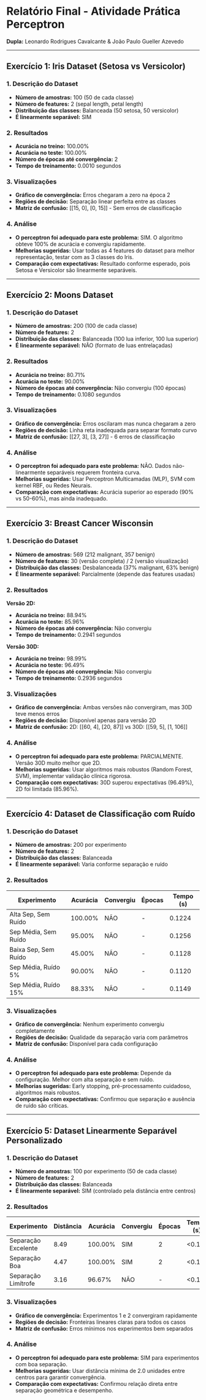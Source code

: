 # Relatório Final - Atividade Prática Perceptron

**Dupla:** Leonardo Rodrigues Cavalcante & João Paulo Gueller Azevedo  

---

## Exercício 1: Iris Dataset (Setosa vs Versicolor)

### 1. Descrição do Dataset
- **Número de amostras:** 100 (50 de cada classe)
- **Número de features:** 2 (sepal length, petal length)
- **Distribuição das classes:** Balanceada (50 setosa, 50 versicolor)
- **É linearmente separável:** SIM

### 2. Resultados
- **Acurácia no treino:** 100.00%
- **Acurácia no teste:** 100.00%
- **Número de épocas até convergência:** 2
- **Tempo de treinamento:** 0.0010 segundos

### 3. Visualizações
- **Gráfico de convergência:** Erros chegaram a zero na época 2
- **Regiões de decisão:** Separação linear perfeita entre as classes
- **Matriz de confusão:** [[15, 0], [0, 15]] - Sem erros de classificação

### 4. Análise
- **O perceptron foi adequado para este problema:** SIM. O algoritmo obteve 100% de acurácia e convergiu rapidamente.
- **Melhorias sugeridas:** Usar todas as 4 features do dataset para melhor representação, testar com as 3 classes do Iris.
- **Comparação com expectativas:** Resultado conforme esperado, pois Setosa e Versicolor são linearmente separáveis.

---

## Exercício 2: Moons Dataset

### 1. Descrição do Dataset
- **Número de amostras:** 200 (100 de cada classe)
- **Número de features:** 2
- **Distribuição das classes:** Balanceada (100 lua inferior, 100 lua superior)
- **É linearmente separável:** NÃO (formato de luas entrelaçadas)

### 2. Resultados
- **Acurácia no treino:** 80.71%
- **Acurácia no teste:** 90.00%
- **Número de épocas até convergência:** Não convergiu (100 épocas)
- **Tempo de treinamento:** 0.1080 segundos

### 3. Visualizações
- **Gráfico de convergência:** Erros oscilaram mas nunca chegaram a zero
- **Regiões de decisão:** Linha reta inadequada para separar formato curvo
- **Matriz de confusão:** [[27, 3], [3, 27]] - 6 erros de classificação

### 4. Análise
- **O perceptron foi adequado para este problema:** NÃO. Dados não-linearmente separáveis requerem fronteira curva.
- **Melhorias sugeridas:** Usar Perceptron Multicamadas (MLP), SVM com kernel RBF, ou Redes Neurais.
- **Comparação com expectativas:** Acurácia superior ao esperado (90% vs 50-60%), mas ainda inadequado.

---

## Exercício 3: Breast Cancer Wisconsin

### 1. Descrição do Dataset
- **Número de amostras:** 569 (212 malignant, 357 benign)
- **Número de features:** 30 (versão completa) / 2 (versão visualização)
- **Distribuição das classes:** Desbalanceada (37% malignant, 63% benign)
- **É linearmente separável:** Parcialmente (depende das features usadas)

### 2. Resultados
**Versão 2D:**
- **Acurácia no treino:** 88.94%
- **Acurácia no teste:** 85.96%
- **Número de épocas até convergência:** Não convergiu
- **Tempo de treinamento:** 0.2941 segundos

**Versão 30D:**
- **Acurácia no treino:** 98.99%
- **Acurácia no teste:** 96.49%
- **Número de épocas até convergência:** Não convergiu
- **Tempo de treinamento:** 0.2936 segundos

### 3. Visualizações
- **Gráfico de convergência:** Ambas versões não convergiram, mas 30D teve menos erros
- **Regiões de decisão:** Disponível apenas para versão 2D
- **Matriz de confusão:** 2D: [[60, 4], [20, 87]] vs 30D: [[59, 5], [1, 106]]

### 4. Análise
- **O perceptron foi adequado para este problema:** PARCIALMENTE. Versão 30D muito melhor que 2D.
- **Melhorias sugeridas:** Usar algoritmos mais robustos (Random Forest, SVM), implementar validação clínica rigorosa.
- **Comparação com expectativas:** 30D superou expectativas (96.49%), 2D foi limitada (85.96%).

---

## Exercício 4: Dataset de Classificação com Ruído

### 1. Descrição do Dataset
- **Número de amostras:** 200 por experimento
- **Número de features:** 2
- **Distribuição das classes:** Balanceada
- **É linearmente separável:** Varia conforme separação e ruído

### 2. Resultados
| Experimento | Acurácia | Convergiu | Épocas | Tempo (s) |
|-------------|----------|-----------|---------|-----------|
| Alta Sep, Sem Ruído | 100.00% | NÃO | - | 0.1224 |
| Sep Média, Sem Ruído | 95.00% | NÃO | - | 0.1256 |
| Baixa Sep, Sem Ruído | 45.00% | NÃO | - | 0.1128 |
| Sep Média, Ruído 5% | 90.00% | NÃO | - | 0.1120 |
| Sep Média, Ruído 15% | 88.33% | NÃO | - | 0.1149 |

### 3. Visualizações
- **Gráfico de convergência:** Nenhum experimento convergiu completamente
- **Regiões de decisão:** Qualidade da separação varia com parâmetros
- **Matriz de confusão:** Disponível para cada configuração

### 4. Análise
- **O perceptron foi adequado para este problema:** Depende da configuração. Melhor com alta separação e sem ruído.
- **Melhorias sugeridas:** Early stopping, pré-processamento cuidadoso, algoritmos mais robustos.
- **Comparação com expectativas:** Confirmou que separação e ausência de ruído são críticas.

---

## Exercício 5: Dataset Linearmente Separável Personalizado

### 1. Descrição do Dataset
- **Número de amostras:** 100 por experimento (50 de cada classe)
- **Número de features:** 2
- **Distribuição das classes:** Balanceada
- **É linearmente separável:** SIM (controlado pela distância entre centros)

### 2. Resultados
| Experimento | Distância | Acurácia | Convergiu | Épocas | Tempo (s) |
|-------------|-----------|----------|-----------|---------|-----------|
| Separação Excelente | 8.49 | 100.00% | SIM | 2 | <0.1 |
| Separação Boa | 4.47 | 100.00% | SIM | 2 | <0.1 |
| Separação Limítrofe | 3.16 | 96.67% | NÃO | - | <0.1 |

### 3. Visualizações
- **Gráfico de convergência:** Experimentos 1 e 2 convergiram rapidamente
- **Regiões de decisão:** Fronteiras lineares claras para todos os casos
- **Matriz de confusão:** Erros mínimos nos experimentos bem separados

### 4. Análise
- **O perceptron foi adequado para este problema:** SIM para experimentos com boa separação.
- **Melhorias sugeridas:** Usar distância mínima de 2.0 unidades entre centros para garantir convergência.
- **Comparação com expectativas:** Confirmou relação direta entre separação geométrica e desempenho.